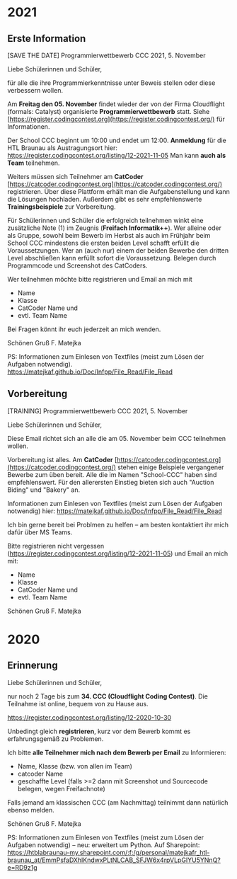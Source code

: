 

# 2021

## Erste Information

[SAVE THE DATE] Programmierwettbewerb CCC 2021, 5. November

Liebe Schülerinnen und Schüler,

für alle die ihre Programmierkenntnisse unter Beweis stellen oder diese verbessern wollen.

Am **Freitag den 05. November** findet wieder der von der Firma Cloudflight (formals: Catalyst) organisierte **Programmierwettbewerb** statt. Siehe [https://register.codingcontest.org](https://register.codingcontest.org/) für Informationen.

Der School CCC beginnt um 10:00 und endet um 12:00.
**Anmeldung** für die HTL Braunau als Austragungsort hier:
https://register.codingcontest.org/listing/12-2021-11-05
Man kann **auch als Team** teilnehmen.

Weiters müssen sich Teilnehmer am **CatCoder** [https://catcoder.codingcontest.org](https://catcoder.codingcontest.org/) registrieren. Über diese Plattform erhält man die Aufgabenstellung und kann die Lösungen hochladen. Außerdem gibt es sehr empfehlenswerte **Trainingsbeispiele** zur Vorbereitung.

Für Schülerinnen und Schüler die erfolgreich teilnehmen winkt eine zusätzliche Note (1) im Zeugnis (**Freifach Informatik++**). Wer alleine oder als Gruppe, sowohl beim Bewerb im Herbst als auch im Frühjahr beim School CCC mindestens die ersten beiden Level schafft erfüllt die Voraussetzungen. Wer an (auch nur) einem der beiden Bewerbe den dritten Level abschließen kann erfüllt sofort die Voraussetzung. Belegen durch Programmcode und Screenshot des CatCoders.

Wer teilnehmen möchte bitte registrieren und Email an mich mit 

- Name
- Klasse
- CatCoder Name und 
- evtl. Team Name

Bei Fragen könnt ihr euch jederzeit an mich wenden.

Schönen Gruß
F. Matejka

PS:
Informationen zum Einlesen von Textfiles (meist zum Lösen der Aufgaben notwendig). https://matejkaf.github.io/Doc/Infpp/File_Read/File_Read





## Vorbereitung

[TRAINING] Programmierwettbewerb CCC 2021, 5. November

Liebe Schülerinnen und Schüler,

Diese Email richtet sich an alle die am 05. November beim CCC teilnehmen wollen. 

Vorbereitung ist alles. Am **CatCoder** [https://catcoder.codingcontest.org](https://catcoder.codingcontest.org/) stehen einige Beispiele vergangener Bewerbe zum üben bereit. Alle die im Namen "School-CCC" haben sind empfehlenswert. Für den allerersten Einstieg bieten sich auch "Auction Biding" und "Bakery" an.

Informationen zum Einlesen von Textfiles (meist zum Lösen der Aufgaben notwendig) hier: https://matejkaf.github.io/Doc/Infpp/File_Read/File_Read

Ich bin gerne bereit bei Problmen zu helfen – am besten kontaktiert ihr mich dafür über MS Teams.

Bitte registrieren nicht vergessen (https://register.codingcontest.org/listing/12-2021-11-05) und Email an mich mit:

- Name
- Klasse
- CatCoder Name und 
- evtl. Team Name

Schönen Gruß
F. Matejka





# 2020



## Erinnerung

Liebe Schülerinnen und Schüler,

nur noch 2 Tage bis zum **34. CCC (Cloudflight Coding Contest)**. Die Teilnahme ist online, bequem von zu Hause aus.

https://register.codingcontest.org/listing/12-2020-10-30

Unbedingt gleich **registrieren**, kurz vor dem Bewerb kommt es erfahrungsgemäß zu Problemen.

Ich bitte **alle Teilnehmer mich nach dem Bewerb per Email** zu Informieren:

- Name, Klasse (bzw. von allen im Team)
- catcoder Name
- geschaffte Level (falls >=2 dann mit Screenshot und Sourcecode belegen, wegen Freifachnote)


Falls jemand am klassischen CCC (am Nachmittag) teilnimmt dann natürlich ebenso melden.

Schönen Gruß
F. Matejka

PS:
Informationen zum Einlesen von Textfiles (meist zum Lösen der Aufgaben notwendig) – neu: erweitert um Python. Auf Sharepoint:
https://htblabraunau-my.sharepoint.com/:f:/g/personal/matejkafr_htl-braunau_at/EmmPsfaDXhlKndwxPLtNLCAB_SFJW6x4rpVLpGIYU5YNnQ?e=RD9z1g